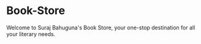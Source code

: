 # Book-Store
Welcome to Suraj Bahuguna's Book Store, your one-stop destination for all your literary needs.

